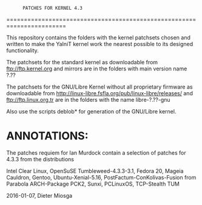           PATCHES FOR KERNEL 4.3
=======================================================================

This repository contains the folders with the
kernel patchsets chosen and written to make the 
YaIniT kernel work the nearest possible to its designed functionality.

The patchsets for the standard kernel as downloadable from 
ftp://ftp.kernel.org    and mirrors
are in the folders with main version name  ?.??

The patchsets for the GNU/Libre Kernel without all proprietary
firmware as downloadable from 
http://linux-libre.fsfla.org/pub/linux-libre/releases/     and     ftp://ftp.linux.org.tr 
are in the folders with the name libre-?.??-gnu

Also use the scripts deblob*  for generation of the GNU/Libre kernel.

ANNOTATIONS:
============

The patches requiem for Ian Murdock contain a selection of patches for 4.3.3 
from the distributions

Intel Clear Linux, OpenSuSE Tumbleweed-4.3.3-3.1, Fedora 20, Mageia Cauldron, Gentoo,
Ubuntu-Xenial-5.16, PostFactum-ConKolivas-Fusion from Parabola ARCH-Package PCK2, Sunxi, PCLinuxOS,
TCP-Stealth TUM


2016-01-07, 
Dieter Miosga 
 
